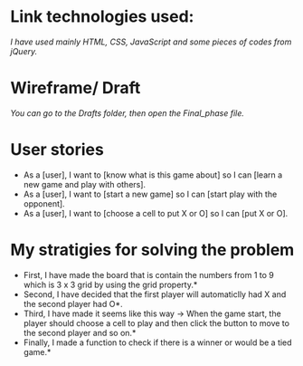 


# Link technologies used: 

*I have used mainly HTML, CSS, JavaScript and some pieces of codes from jQuery.*

# Wireframe/ Draft


*You can go to the Drafts folder, then open the Final_phase file.*

# User stories

- As a [user], I want to [know what is this game about] so I can [learn a new game and play with others].
- As a [user], I want to [start a new game] so I can [start play with the opponent].
- As a [user], I want to [choose a cell to put X or O] so I can [put X or O].

# My stratigies for solving the problem

- First, I have made the board that is contain the numbers from 1 to 9 which is 3 x 3 grid by using the grid property.*
- Second, I have decided that the first player will automaticlly had X and the second player had O*.
- Third, I have made it seems like this way -> When the game start, the player should choose a cell to play and then click the button to move to the second player and so on.*
- Finally, I made a function to check if there is a winner or would be a tied game.*







